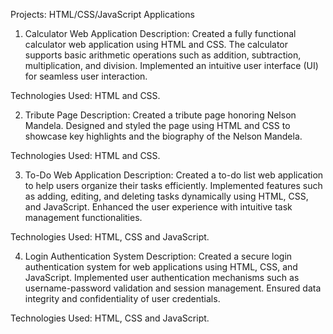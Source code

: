 Projects: HTML/CSS/JavaScript Applications

1. Calculator Web Application
Description:
Created a fully functional calculator web application using HTML and CSS. The calculator supports basic arithmetic operations such
as addition, subtraction, multiplication, and division. Implemented an intuitive user interface (UI) for seamless user interaction.

Technologies Used:
HTML and CSS.


2. Tribute Page
Description:
Created a tribute page honoring Nelson Mandela. Designed and styled the page using HTML and CSS to showcase key highlights and the biography
of the Nelson Mandela.

Technologies Used:
HTML and CSS.


3. To-Do Web Application
Description:
Created a to-do list web application to help users organize their tasks efficiently. Implemented features such as adding, editing, and deleting tasks dynamically using HTML, CSS, and JavaScript. Enhanced the user experience with intuitive task management functionalities.

Technologies Used:
HTML, CSS and JavaScript.


4. Login Authentication System
Description:
Created a secure login authentication system for web applications using HTML, CSS, and JavaScript. Implemented user authentication mechanisms such as username-password validation and session management. Ensured data integrity and confidentiality of user credentials.

Technologies Used:
HTML, CSS and JavaScript.
